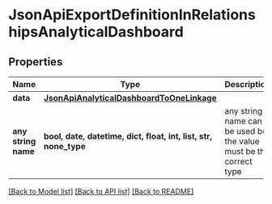 # JsonApiExportDefinitionInRelationshipsAnalyticalDashboard


## Properties
Name | Type | Description | Notes
------------ | ------------- | ------------- | -------------
**data** | [**JsonApiAnalyticalDashboardToOneLinkage**](JsonApiAnalyticalDashboardToOneLinkage.md) |  | 
**any string name** | **bool, date, datetime, dict, float, int, list, str, none_type** | any string name can be used but the value must be the correct type | [optional]

[[Back to Model list]](../README.md#documentation-for-models) [[Back to API list]](../README.md#documentation-for-api-endpoints) [[Back to README]](../README.md)


